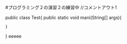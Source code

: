 #プログラミング２の演習２の練習中
//コメントアウト1


public class Test{
    public static void mani(String[] args){

    }
}
eeeee